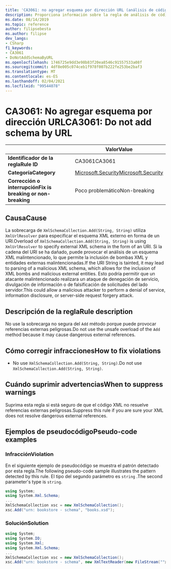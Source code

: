 ```yaml
---
title: 'CA3061: no agregar esquema por dirección URL (análisis de código)'
description: Proporciona información sobre la regla de análisis de código CA3061, incluidas las causas, cómo corregir las infracciones y cuándo suprimirlas.
ms.date: 08/14/2019
ms.topic: reference
author: filipsebesta
ms.author: filipse
dev_langs:
- CSharp
f1_keywords:
- CA3061
- DoNotAddSchemaByURL
ms.openlocfilehash: 1746725e9dd3e98b83f20ea8546c91557533a08f
ms.sourcegitcommit: 4df8e005c074ceb1f978f007b222fe253be2baf3
ms.translationtype: MT
ms.contentlocale: es-ES
ms.lasthandoff: 02/04/2021
ms.locfileid: "99544078"
---
```

# <a name="ca3061-do-not-add-schema-by-url"></a><span data-ttu-id="2c141-103">CA3061: No agregar esquema por dirección URL</span><span class="sxs-lookup"><span data-stu-id="2c141-103">CA3061: Do not add schema by URL</span></span>

| | <span data-ttu-id="2c141-104">Valor</span><span class="sxs-lookup"><span data-stu-id="2c141-104">Value</span></span> |
|-|-|
| <span data-ttu-id="2c141-105">**Identificador de la regla**</span><span class="sxs-lookup"><span data-stu-id="2c141-105">**Rule ID**</span></span> |<span data-ttu-id="2c141-106">CA3061</span><span class="sxs-lookup"><span data-stu-id="2c141-106">CA3061</span></span>|
| <span data-ttu-id="2c141-107">**Categoría**</span><span class="sxs-lookup"><span data-stu-id="2c141-107">**Category**</span></span> |[<span data-ttu-id="2c141-108">Microsoft.Security</span><span class="sxs-lookup"><span data-stu-id="2c141-108">Microsoft.Security</span></span>](security-warnings.md)|
| <span data-ttu-id="2c141-109">**Corrección o interrupción**</span><span class="sxs-lookup"><span data-stu-id="2c141-109">**Fix is breaking or non-breaking**</span></span> |<span data-ttu-id="2c141-110">Poco problemático</span><span class="sxs-lookup"><span data-stu-id="2c141-110">Non-breaking</span></span>|

## <a name="cause"></a><span data-ttu-id="2c141-111">Causa</span><span class="sxs-lookup"><span data-stu-id="2c141-111">Cause</span></span>

<span data-ttu-id="2c141-112">La sobrecarga de `XmlSchemaCollection.Add(String, String)` utiliza `XmlUrlResolver` para especificar el esquema XML externo en forma de un URI.</span><span class="sxs-lookup"><span data-stu-id="2c141-112">Overload of `XmlSchemaCollection.Add(String, String)` is using `XmlUrlResolver` to specify external XML schema in the form of an URI.</span></span> <span data-ttu-id="2c141-113">Si la cadena del URI se ha dañado, puede provocar el análisis de un esquema XML malintencionado, lo que permite la inclusión de bombas XML y entidades externas malintencionadas.</span><span class="sxs-lookup"><span data-stu-id="2c141-113">If the URI String is tainted, it may lead to parsing of a malicious XML schema, which allows for the inclusion of XML bombs and malicious external entities.</span></span> <span data-ttu-id="2c141-114">Esto podría permitir que un atacante malintencionado realizara un ataque de denegación de servicio, divulgación de información o de falsificación de solicitudes del lado servidor.</span><span class="sxs-lookup"><span data-stu-id="2c141-114">This could allow a malicious attacker to perform a denial of service, information disclosure, or server-side request forgery attack.</span></span>

## <a name="rule-description"></a><span data-ttu-id="2c141-115">Descripción de la regla</span><span class="sxs-lookup"><span data-stu-id="2c141-115">Rule description</span></span>

<span data-ttu-id="2c141-116">No use la sobrecarga no segura del `Add` método porque puede provocar referencias externas peligrosas.</span><span class="sxs-lookup"><span data-stu-id="2c141-116">Do not use the unsafe overload of the `Add` method because it may cause dangerous external references.</span></span>

## <a name="how-to-fix-violations"></a><span data-ttu-id="2c141-117">Cómo corregir infracciones</span><span class="sxs-lookup"><span data-stu-id="2c141-117">How to fix violations</span></span>

- <span data-ttu-id="2c141-118">No use `XmlSchemaCollection.Add(String, String)`.</span><span class="sxs-lookup"><span data-stu-id="2c141-118">Do not use `XmlSchemaCollection.Add(String, String)`.</span></span>

## <a name="when-to-suppress-warnings"></a><span data-ttu-id="2c141-119">Cuándo suprimir advertencias</span><span class="sxs-lookup"><span data-stu-id="2c141-119">When to suppress warnings</span></span>

<span data-ttu-id="2c141-120">Suprima esta regla si está seguro de que el código XML no resuelve referencias externas peligrosas.</span><span class="sxs-lookup"><span data-stu-id="2c141-120">Suppress this rule if you are sure your XML does not resolve dangerous external references.</span></span>

## <a name="pseudo-code-examples"></a><span data-ttu-id="2c141-121">Ejemplos de pseudocódigo</span><span class="sxs-lookup"><span data-stu-id="2c141-121">Pseudo-code examples</span></span>

### <a name="violation"></a><span data-ttu-id="2c141-122">Infracción</span><span class="sxs-lookup"><span data-stu-id="2c141-122">Violation</span></span>

<span data-ttu-id="2c141-123">En el siguiente ejemplo de pseudocódigo se muestra el patrón detectado por esta regla.</span><span class="sxs-lookup"><span data-stu-id="2c141-123">The following pseudo-code sample illustrates the pattern detected by this rule.</span></span>
<span data-ttu-id="2c141-124">El tipo del segundo parámetro es `string` .</span><span class="sxs-lookup"><span data-stu-id="2c141-124">The second parameter's type is `string`.</span></span>

```csharp
using System;
using System.Xml.Schema;
...
XmlSchemaCollection xsc = new XmlSchemaCollection();
xsc.Add("urn: bookstore - schema", "books.xsd");
```

### <a name="solution"></a><span data-ttu-id="2c141-125">Solución</span><span class="sxs-lookup"><span data-stu-id="2c141-125">Solution</span></span>

```csharp
using System;
using System.IO;
using System.Xml;
using System.Xml.Schema;
...
XmlSchemaCollection xsc = new XmlSchemaCollection();
xsc.Add("urn: bookstore - schema", new XmlTextReader(new FileStream(""xmlFilename"", FileMode.Open)));
```
